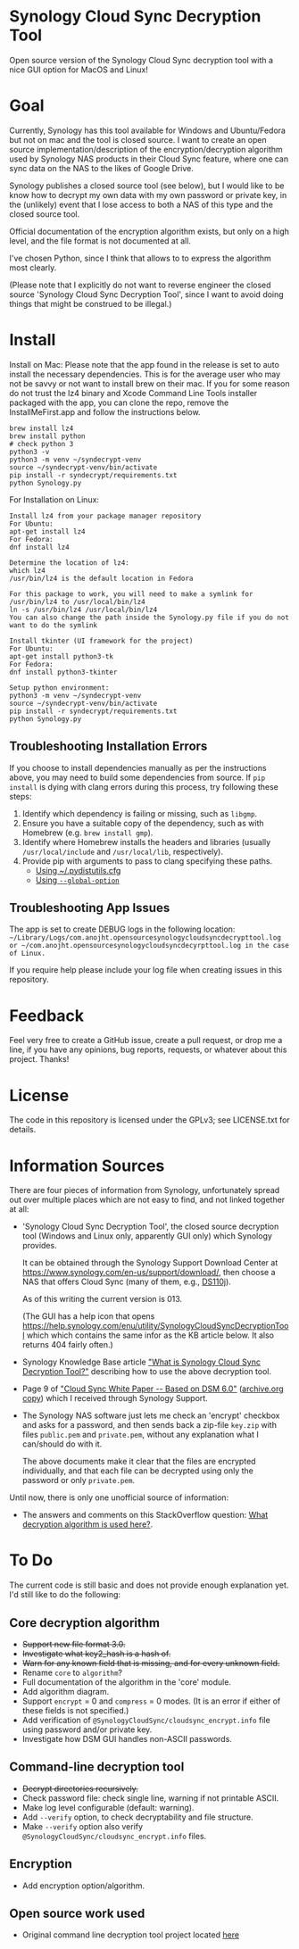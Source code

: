 # Synology Cloud Sync Decryption Tool
Open source version of the Synology Cloud Sync decryption tool with a nice GUI option for MacOS and Linux!

# Goal

Currently, Synology has this tool available for Windows and Ubuntu/Fedora but not on mac and the tool is closed source.
I want to create an open source implementation/description of the encryption/decryption
algorithm used by Synology NAS products in their Cloud Sync feature, where one
can sync data on the NAS to the likes of Google Drive.

Synology publishes a closed source tool (see below), but I would like to be
know how to decrypt my own data with my own password or private key, in the
(unlikely) event that I lose access to both a NAS of this type and the closed
source tool.

Official documentation of the encryption algorithm exists, but only on a high
level, and the file format is not documented at all.

I've chosen Python, since I think that allows to to express the algorithm most
clearly.

(Please note that I explicitly do not want to reverse engineer the closed
source 'Synology Cloud Sync Decryption Tool', since I want to avoid doing
things that might be construed to be illegal.)

# Install

Install on Mac:
Please note that the app found in the release is set to auto install the necessary dependencies. This is for the average user who may not be savvy or not want to install brew on their mac. If you for some reason do not trust the lz4 binary and Xcode Command Line Tools installer packaged with the app, you can clone the repo, remove the InstallMeFirst.app and follow the instructions below.
```
brew install lz4
brew install python
# check python 3
python3 -v
python3 -m venv ~/syndecrypt-venv
source ~/syndecrypt-venv/bin/activate
pip install -r syndecrypt/requirements.txt
python Synology.py
```

For Installation on Linux:
```
Install lz4 from your package manager repository
For Ubuntu:
apt-get install lz4
For Fedora:
dnf install lz4

Determine the location of lz4:
which lz4
/usr/bin/lz4 is the default location in Fedora

For this package to work, you will need to make a symlink for /usr/bin/lz4 to /usr/local/bin/lz4
ln -s /usr/bin/lz4 /usr/local/bin/lz4
You can also change the path inside the Synology.py file if you do not want to do the symlink

Install tkinter (UI framework for the project)
For Ubuntu:
apt-get install python3-tk
For Fedora:
dnf install python3-tkinter

Setup python environment:
python3 -m venv ~/syndecrypt-venv
source ~/syndecrypt-venv/bin/activate
pip install -r syndecrypt/requirements.txt
python Synology.py
```

## Troubleshooting Installation Errors

If you choose to install dependencies manually as per the instructions above, you may need to build some dependencies from source. If `pip install` is dying with clang errors during this process, try following these steps:

1. Identify which dependency is failing or missing, such as `libgmp`.
2. Ensure you have a suitable copy of the dependency, such as with Homebrew (e.g. `brew install gmp`).
3. Identify where Homebrew installs the headers and libraries (usually `/usr/local/include` and `/usr/local/lib`, respectively).
4. Provide pip with arguments to pass to clang specifying these paths.
    - [Using ~/.pydistutils.cfg](https://stackoverflow.com/a/19253719)
    - [Using `--global-option`](https://stackoverflow.com/a/28981343)

## Troubleshooting App Issues

The app is set to create DEBUG logs in the following location: `~/Library/Logs/com.anojht.opensourcesynologycloudsyncdecrypttool.log or ~/com.anojht.opensourcesynologycloudsyncdecyrpttool.log in the case of Linux.`

If you require help please include your log file when creating issues in this repository.

# Feedback

Feel very free to create a GitHub issue, create a pull request, or drop me a
line, if you have any opinions, bug reports, requests, or whatever about this
project.  Thanks!

# License

The code in this repository is licensed under the GPLv3; see LICENSE.txt for
details.

# Information Sources

There are four pieces of information from Synology, unfortunately spread out
over multiple places which are not easy to find, and not linked together at
all:

 * 'Synology Cloud Sync Decryption Tool', the closed source decryption tool
   (Windows and Linux only, apparently GUI only) which Synology provides.

   It can be obtained through the Synology Support Download Center at
   https://www.synology.com/en-us/support/download/, then choose a NAS that
   offers Cloud Sync (many of them, e.g.,
   [DS110j](https://www.synology.com/en-us/support/download/DS110j)).

   As of this writing the current version is 013.

   (The GUI has a help icon that opens
   https://help.synology.com/enu/utility/SynologyCloudSyncDecryptionTool which
   which contains the same infor as the KB article below.  It also returns
   404 fairly often.)
   
 * Synology Knowledge Base article ["What is Synology Cloud Sync Decryption
   Tool?"](https://www.synology.com/en-global/knowledgebase/DSM/tutorial/Application/What_is_Synology_Cloud_Sync_Decryption_Tool)
   describing how to use the above decryption tool.

 * Page 9 of ["Cloud Sync White Paper -- Based on DSM
   6.0"](https://global.download.synology.com/download/Document/WhitePaper/Synology_Cloud_Sync_White_Paper-Based_on_DSM_6.0.pdf)
([archive.org copy](https://web.archive.org/web/20160606190954/https://global.download.synology.com/download/Document/WhitePaper/Synology_Cloud_Sync_White_Paper-Based_on_DSM_6.0.pdf))
   which I received through Synology Support.

 * The Synology NAS software just lets me check an 'encrypt' checkbox and asks
   for a password, and then sends back a zip-file `key.zip` with files
   `public.pem` and `private.pem`, without any explanation what I can/should do
   with it.

   The above documents make it clear that the files are encrypted individually,
   and that each file can be decrypted using only the password or only
   `private.pem`.
 
Until now, there is only one unofficial source of information:

 - The answers and comments on this StackOverflow question: [What decryption algorithm is
   used here?](http://security.stackexchange.com/q/124838/3617).

# To Do

The current code is still basic and does not provide enough explanation yet.  I'd still like to do the following:

## Core decryption algorithm

* ~~Support new file format 3.0.~~
* ~~Investigate what key2_hash is a hash of.~~
* ~~Warn for any known field that is missing, and for every unknown field.~~
* Rename `core` to `algorithm`?
* Full documentation of the algorithm in the 'core' module.
* Add algorithm diagram.
* Support `encrypt` = 0 and `compress` = 0 modes.  (It is an error if either of these fields is not specified.)
* Add verification of `@SynologyCloudSync/cloudsync_encrypt.info` file using password and/or private key.
* Investigate how DSM GUI handles non-ASCII passwords.

## Command-line decryption tool

* ~~Decrypt directories recursively.~~
* Check password file: check single line, warning if not printable ASCII.
* Make log level configurable (default: warning).
* Add `--verify` option, to check decryptability and file structure.
* Make `--verify` option also verify `@SynologyCloudSync/cloudsync_encrypt.info` files.

## Encryption

* Add encryption option/algorithm.

## Open source work used

* Original command line decryption tool project located [here](https://github.com/marnix/synology-decrypt) 
